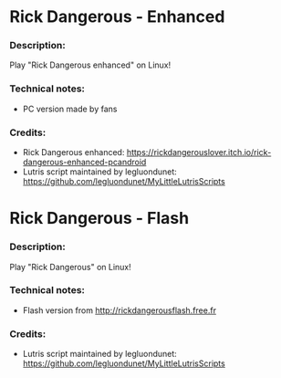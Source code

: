 # Rick Dangerous - Enhanced
### Description:
Play "Rick Dangerous enhanced" on Linux!
### Technical notes:
- PC version made by fans 
### Credits:
- Rick Dangerous enhanced: https://rickdangerouslover.itch.io/rick-dangerous-enhanced-pcandroid
- Lutris script maintained by legluondunet: https://github.com/legluondunet/MyLittleLutrisScripts

# Rick Dangerous - Flash
### Description:
Play "Rick Dangerous" on Linux!
### Technical notes:
- Flash version from http://rickdangerousflash.free.fr
### Credits:
- Lutris script maintained by legluondunet: https://github.com/legluondunet/MyLittleLutrisScripts
